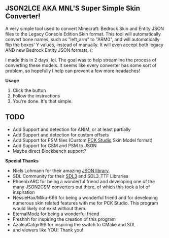 JSON2LCE AKA MNL'S Super Simple Skin Converter!
-----------------------------------------------
A very simple tool used to convert Minecraft: Bedrock Skin and Entity JSON files to the Legacy Console Edition Skin format. This tool will automatically convert bone names, such as "left_arm" to "ARM0", and will automatically flip the boxes' Y values, instead of manually. It will even accept both legacy AND new Bedrock Entity JSON formats. (:

I made this in 2 days, lol. The goal was to help streamline the process of converting these models. It seems like every converter has some sort of problem, so hopefully I help can prevent a few more headaches!

**Usage**
1. Click the button
2. Follow the instructions
3. You're done. It's that simple.

TODO
----
- Add Support and detection for ANIM, or at least partially
- Add Support and detection for custom offsets
- Add Support for PSM files (Custom [PCK Studio](https://github.com/PhoenixARC/-PCK-Studio) Skin Model format)
- Add Support for CSM and PSM to JSON
- Maybe direct Blockbench support?

**Special Thanks**
- Niels Lohmann for their amazing [JSON library](https://github.com/nlohmann/json).
- SDL Community for their [SDL3](https://github.com/nlohmann/json) and SDL3_TTF Libraries
- PhoenixARC for being a wonderful friend and developing one of the many JSON2CSM converters out there, of which this took a lot of inspiration
- NessieHax/Miku-666 for being a wonderful friend and for developing numerous skin related features with me for PCK Studio. This program would likely not exist without them.
- EternalModz for being a wonderful friend
- Freshhh for inspiring the creation of this program
- AzaleaCatgirl99 for inspiring the switch to CMake and SDL
- and viewers like YOU! Thank you!
